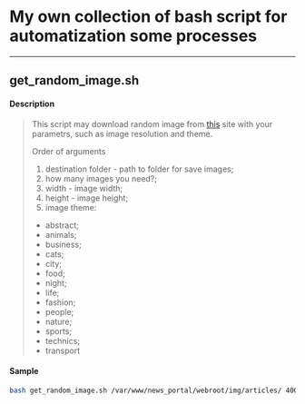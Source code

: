 My own collection of bash script for automatization some processes
===================================================================
***

get_random_image.sh
---------------------
#### Description
> This script may download random image from [this](http://lorempixel.com/) site with your parametrs, such as image resolution and theme.
>
> Order of arguments
> 1. destination folder - path to folder for save images;
> 2. how many images you need?;
> 3. width - image width;
> 4. height - image height;
> 5. image theme: 
>	* abstract; 
>	* animals;
>	* business;
>	* cats;
>	* city;
>	* food;
>	* night;
>	* life;
>	* fashion;
>	* people;
>	* nature;
>	* sports;
>	* technics;
>	* transport
 
 #### Sample
 ```bash
 bash get_random_image.sh /var/www/news_portal/webroot/img/articles/ 400 720 480 technics
 ```
